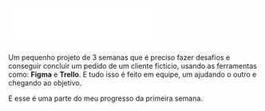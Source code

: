 <h2><img href='#' src='imagens/logo.svg'></h2>
<p>Um pequenho projeto de 3 semanas que é preciso fazer desafios e conseguir concluir um pedido de um cliente fictício, usando as ferramentas como: <strong>Figma</strong> e <strong>Trello</strong>. E tudo isso é feito em equipe, um ajudando o outro e chegando ao objetivo.</p>
<p>E esse é uma parte do meu progresso da primeira semana.</p>
